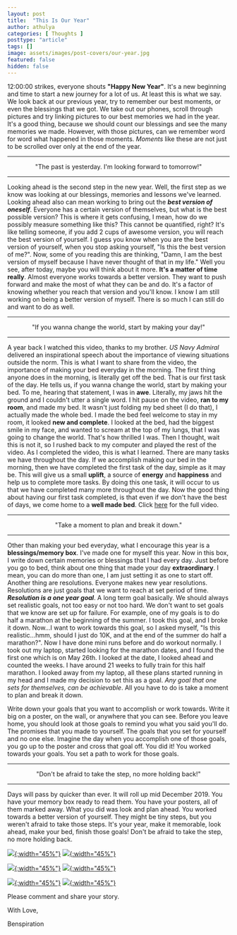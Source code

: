```yaml
---
layout: post
title:  "This Is Our Year"
author: athulya
categories: [ Thoughts ]
posttype: "article"
tags: []
image: assets/images/post-covers/our-year.jpg
featured: false
hidden: false
---
```


12:00:00 strikes, everyone shouts **"Happy New Year"**. It's a new beginning and time to start a new journey for a lot of us. At least this is what we say. We look back at our previous year, try to remember our best moments, or even the blessings that we got. We take out our phones, scroll through pictures and try linking pictures to our best memories we had in the year. It's a good thing, because we should count our blessings and see the many memories we made. However, with those pictures, can we remember word for word what happened in those moments. *Moments* like these are not just to be scrolled over only at the end of the year.

***

<center>"The past is yesterday. I'm looking forward to tomorrow!"</center>

***

Looking ahead is the second step in the new year. Well, the first step as we know was looking at our blessings, memories and lessons we've learned. Looking ahead also can mean working to bring out the _**best version of oneself**_. Everyone has a certain version of themselves, but what is the best possible version? This is where it gets confusing, I mean,  how do we possibly measure something like this? This cannot be quantified, right? It's like telling someone, if you add 2 cups of awesome version, you will reach the best version of yourself. I guess you know when you are the best version of yourself, when you stop asking yourself, "Is this the best version of me?". Now, some of you reading this are thinking, "Damn, I am the best version of myself because I have never thought of that in my life." Well you see, after today, maybe you will think about it more. **It's a matter of time really**. Almost everyone works towards a better version. They want to push forward and make the most of what they can be and do. It's a factor of knowing whether you reach that version and you'll know. I know I am still working on being a better version of myself. There is so much I can still do and want to do as well.

***

<center>"If you wanna change the world, start by making your day!"</center>

***

A year back I watched this video, thanks to my brother. *US Navy Admiral* delivered an inspirational speech about the importance of viewing situations outside the norm. This is what I want to share from the video, the importance of making your bed everyday in the morning. The first thing anyone does in the morning, is literally get off the bed. That is our first task of the day. He tells us, if you wanna change the world, start by making your bed. To me, hearing that statement, I was in **awe**. Literally, my jaws hit the ground and I couldn't utter a single word. I hit pause on the video, **ran to my room**, and made my bed. It wasn't just folding my bed sheet (I do that), I actually made the whole bed. I made the bed feel welcome to stay in my room, it looked **new and complete**. I looked at the bed, had the biggest smile in my face, and wanted to scream at the top of my lungs, that I was going to change the world. That's how thrilled I was. Then I thought, wait this is not it, so I rushed back to my computer and played the rest of the video. As I completed the video, this is what I learned. There are many tasks we have throughout the day. If we accomplish making our bed in the morning, then we have completed the first task of the day, simple as it may be. This will give us a small **uplift**, a source of **energy** and **happiness** and help us to complete more tasks. By doing this one task, it will occur to us that we have completed many more throughout the day. Now the good thing about having our first task completed, is that even if we don't have the best of days, we come home to a **well made bed**. Click [here](http://www.youtube.com/watch?v=Z7QL6hjeNDA) for the full video.

***

<center>"Take a moment to plan and break it down."</center>

***

Other than making your bed everyday, what I encourage this year is a **blessings/memory box**. I've made one for myself this year. Now in this box, I write down certain memories or blessings that I had every day. Just before you go to bed, think about one thing that made your day **extraordinary**. I mean, you can do more than one, I am just setting it as one to start off. Another thing are resolutions. Everyone makes new year resolutions. Resolutions are just goals that we want to reach at set period of time. _**Resolution is a one year goal**_. A long term goal basically. We should always set realistic goals, not too easy or not too hard. We don't want to set goals that we know are set up for failure. For example, one of my goals is to do half a marathon at the beginning of the summer. I took this goal, and I broke it down. Now...I want to work towards this goal, so I asked myself,  "Is this realistic...hmm, should I just do 10K, and at the end of the summer do half a marathon?". Now I have done mini runs before and do workout normally. I took out my laptop, started looking for the marathon dates, and I found the first one which is on May 26th. I looked at the date, I looked ahead and counted the weeks. I have around 21 weeks to fully train for this half marathon. I looked away from my laptop, all these plans started running in my head and I made my decision to set this as a goal. *Any goal that one sets for themselves, can be achievable*. All you have to do is take a moment to plan and break it down.


Write down your goals that you want to accomplish or work towards. Write it big on a poster, on the wall, or anywhere that you can see. Before you leave home, you should look at those goals to remind you what you said you'll do. The promises that you made to yourself. The goals that you set for yourself and no one else. Imagine the day when you accomplish one of those goals, you go up to the poster and cross that goal off. You did it! You worked towards your goals. You set a path to work for those goals.

***

<center>"Don't be afraid to take the step, no more holding back!"</center>

***

Days will pass by quicker than ever. It will roll up mid December 2019. You have your memory box ready to read them. You have your posters, all of them marked away. What you did was look and plan ahead. You worked towards a better version of yourself. They might be tiny steps, but you weren't afraid to take those steps. It's your year, make it memorable, look ahead, make your bed, finish those goals! Don't be afraid to take the step, no more holding back.

[![](/assets/images/our-year/20190106_223759.jpg){:width="45%"}](/assets/images/our-year/20190106_223759.jpg)
[![](/assets/images/our-year/20190106_223804.jpg){:width="45%"}](/assets/images/our-year/20190106_223804.jpg)

[![](/assets/images/our-year/20190106_224238.jpg){:width="45%"}](/assets/images/our-year/20190106_224238.jpg)
[![](/assets/images/our-year/20190106_224555.jpg){:width="45%"}](/assets/images/our-year/20190106_224555.jpg)

[![](/assets/images/our-year/20190106_224601.jpg){:width="45%"}](/assets/images/our-year/20190106_224601.jpg)
[![](/assets/images/our-year/20190106_224628.jpg){:width="45%"}](/assets/images/our-year/20190106_224628.jpg)


Please comment and share your story.


With Love,

Benspiration
